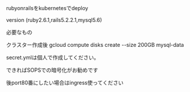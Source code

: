 rubyonrailsをkubernetesでdeploy

version (ruby2.6.1,rails5.2.2.1,mysql5.6)

必要なもの

クラスター作成後 gcloud compute disks create --size 200GB mysql-data

secret.ymlは個人で作成してください。

できればSOPSでの暗号化がお勧めです

後port80番にしたい場合はingress使ってください
